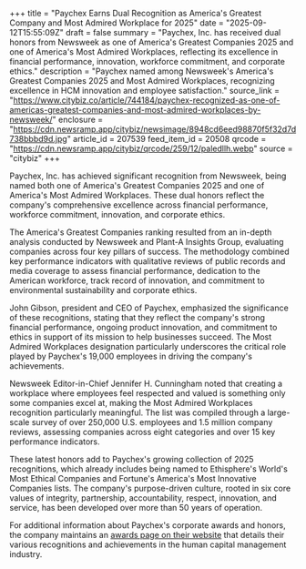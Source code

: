 +++
title = "Paychex Earns Dual Recognition as America's Greatest Company and Most Admired Workplace for 2025"
date = "2025-09-12T15:55:09Z"
draft = false
summary = "Paychex, Inc. has received dual honors from Newsweek as one of America's Greatest Companies 2025 and one of America's Most Admired Workplaces, reflecting its excellence in financial performance, innovation, workforce commitment, and corporate ethics."
description = "Paychex named among Newsweek's America's Greatest Companies 2025 and Most Admired Workplaces, recognizing excellence in HCM innovation and employee satisfaction."
source_link = "https://www.citybiz.co/article/744184/paychex-recognized-as-one-of-americas-greatest-companies-and-most-admired-workplaces-by-newsweek/"
enclosure = "https://cdn.newsramp.app/citybiz/newsimage/8948cd6eed98870f5f32d7d738bbbd9d.jpg"
article_id = 207539
feed_item_id = 20508
qrcode = "https://cdn.newsramp.app/citybiz/qrcode/259/12/paledllh.webp"
source = "citybiz"
+++

<p>Paychex, Inc. has achieved significant recognition from Newsweek, being named both one of America's Greatest Companies 2025 and one of America's Most Admired Workplaces. These dual honors reflect the company's comprehensive excellence across financial performance, workforce commitment, innovation, and corporate ethics.</p><p>The America's Greatest Companies ranking resulted from an in-depth analysis conducted by Newsweek and Plant-A Insights Group, evaluating companies across four key pillars of success. The methodology combined key performance indicators with qualitative reviews of public records and media coverage to assess financial performance, dedication to the American workforce, track record of innovation, and commitment to environmental sustainability and corporate ethics.</p><p>John Gibson, president and CEO of Paychex, emphasized the significance of these recognitions, stating that they reflect the company's strong financial performance, ongoing product innovation, and commitment to ethics in support of its mission to help businesses succeed. The Most Admired Workplaces designation particularly underscores the critical role played by Paychex's 19,000 employees in driving the company's achievements.</p><p>Newsweek Editor-in-Chief Jennifer H. Cunningham noted that creating a workplace where employees feel respected and valued is something only some companies excel at, making the Most Admired Workplaces recognition particularly meaningful. The list was compiled through a large-scale survey of over 250,000 U.S. employees and 1.5 million company reviews, assessing companies across eight categories and over 15 key performance indicators.</p><p>These latest honors add to Paychex's growing collection of 2025 recognitions, which already includes being named to Ethisphere's World's Most Ethical Companies and Fortune's America's Most Innovative Companies lists. The company's purpose-driven culture, rooted in six core values of integrity, partnership, accountability, respect, innovation, and service, has been developed over more than 50 years of operation.</p><p>For additional information about Paychex's corporate awards and honors, the company maintains an <a href="https://www.paychex.com/corporate/awards" rel="nofollow" target="_blank">awards page on their website</a> that details their various recognitions and achievements in the human capital management industry.</p>
